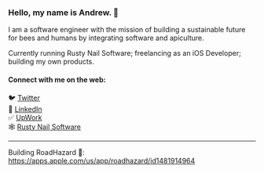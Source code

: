 ### Hello, my name is Andrew. 👋

I am a software engineer with the mission of building a sustainable future for bees and humans by integrating software and apiculture.

Currently running Rusty Nail Software; freelancing as an iOS Developer; building my own products. 



#### Connect with me on the web:
🐦  [Twitter](https://twitter.com/theandrewlundy/) <br>
💼  [LinkedIn](https://www.linkedin.com/in/theandrewlundy/) <br>
✅  [UpWork](https://www.upwork.com/freelancers/~0199be2378363dff7b) <br>
🕸  [Rusty Nail Software](https://rustynailsoftware.com)
<hr>

Building RoadHazard 🚧: https://apps.apple.com/us/app/roadhazard/id1481914964


<!--
**andrew-lundy/andrew-lundy** is a ✨ _special_ ✨ repository because its `README.md` (this file) appears on your GitHub profile.

Here are some ideas to get you started:

- 🔭 I’m currently working on ...
- 🌱 I’m currently learning ...
- 👯 I’m looking to collaborate on ...
- 🤔 I’m looking for help with ...
- 💬 Ask me about ...
- 📫 How to reach me: ...
- 😄 Pronouns: ...
- ⚡ Fun fact: ...
-->
